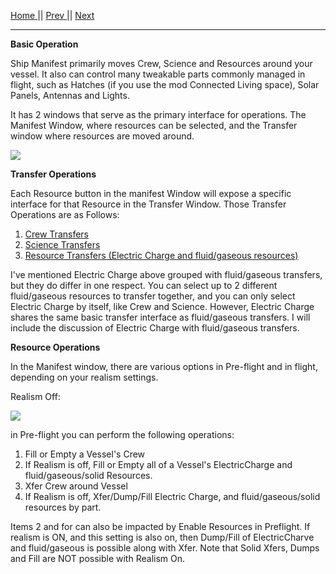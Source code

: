[Home ](https://github.com/PapaJoesSoup/ShipManifest/wiki)|| [Prev ](https://github.com/PapaJoesSoup/ShipManifest/wiki/1.7-Debug-Window)|| [Next](https://github.com/PapaJoesSoup/ShipManifest/wiki/2.1---Crew-Transfers)
***
**Basic Operation**

Ship Manifest primarily moves Crew, Science and Resources around your vessel.  It also can control many tweakable parts commonly managed in flight, such as Hatches (if you use the mod Connected Living space), Solar Panels, Antennas and Lights.

It has 2 windows that serve as the primary interface for operations.  The Manifest Window, where resources can be selected, and the Transfer window where resources are moved around.

![](http://i.imgur.com/nbudphN.png)

**Transfer Operations**

Each Resource button in the manifest Window will expose a specific interface for that Resource in the Transfer Window.  Those Transfer Operations are as Follows:

1. [Crew Transfers](https://github.com/PapaJoesSoup/ShipManifest/wiki/2.1---Crew-Transfers)
2. [Science Transfers](https://github.com/PapaJoesSoup/ShipManifest/wiki/2.2---Science-Transfers)
3. [Resource Transfers (Electric Charge and fluid/gaseous resources)](https://github.com/PapaJoesSoup/ShipManifest/wiki/2.2---Resource-Transfers)

I've mentioned Electric Charge above grouped with fluid/gaseous transfers, but they do differ in one respect.  You can select up to 2 different fluid/gaseous resources to transfer together, and you can only select Electric Charge by itself, like Crew and Science.  However, Electric Charge shares the same basic transfer interface as fluid/gaseous transfers.  I will include the discussion of Electric Charge with fluid/gaseous transfers.

**Resource Operations**

In the Manifest window, there are various options in Pre-flight and in flight, depending on your realism settings.

Realism Off:

![](http://i.imgur.com/kBAmNHW.png)

in Pre-flight you can perform the following operations:
1. Fill or Empty a Vessel's Crew
2. If Realism is off, Fill or Empty all of a Vessel's ElectricCharge and fluid/gaseous/solid Resources.
3. Xfer Crew around Vessel
3. If Realism is off, Xfer/Dump/Fill Electric Charge, and fluid/gaseous/solid resources by part.

Items 2 and for can also be impacted by Enable Resources in Preflight.  If realism is ON, and this setting is also on, then Dump/Fill of ElectricCharve and fluid/gaseous is possible along with Xfer.  Note that Solid Xfers, Dumps and Fill are NOT possible with Realism On.